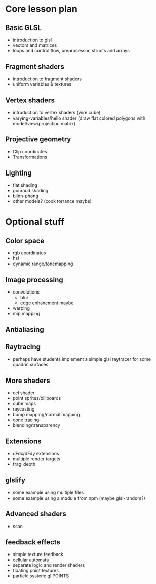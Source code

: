 # Core lesson plan

## Basic GLSL

* introduction to glsl
* vectors and matrices
* loops and control flow, preprocessor, structs and arrays

## Fragment shaders

* introduction to fragment shaders
* uniform variables & textures

## Vertex shaders

* introduction to vertex shaders (wire cube)
* varying-variables/hello shader (draw flat colored polygons with model/view/projection matrix)

## Projective geometry

* Clip coordinates
* Transformations

## Lighting

* flat shading
* gouraud shading
* blinn-phong
* other models?  (cook torrance maybe)

# Optional stuff

## Color space

* rgb coordinates
* hsl
* dynamic range/tonemapping

## Image processing

* convolutions
    + blur
    + edge enhancment maybe
* warping
* mip mapping

## Antialiasing

## Raytracing

* perhaps have students implement a simple glsl raytracer for some quadric surfaces

## More shaders

* cel shader
* point sprites/billboards
* cube maps
* raycasting
* bump mapping/normal mapping
* cone tracing
* blending/transparency

## Extensions

* dFdx/dFdy extensions
* multiple render targets
* frag_depth

## glslify

* some example using multiple files
* some example using a module from npm (maybe glsl-random?)

## Advanced shaders

* ssao

## feedback effects

* simple texture feedback
* cellular automata
* separate logic and render shaders
* floating point textures
* particle system: gl.POINTS